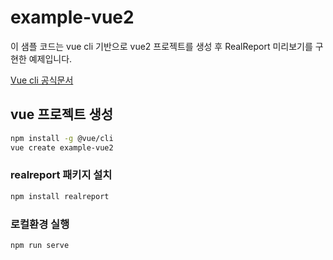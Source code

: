 # example-vue2

이 샘플 코드는 vue cli 기반으로 vue2 프로젝트를 생성 후 RealReport 미리보기를 구현한 예제입니다.

[Vue cli 공식문서](https://cli.vuejs.org/)

## vue 프로젝트 생성

```bash
npm install -g @vue/cli
vue create example-vue2
```

### realreport 패키지 설치

```bash
npm install realreport
```

### 로컬환경 실행

```bash
npm run serve
```
